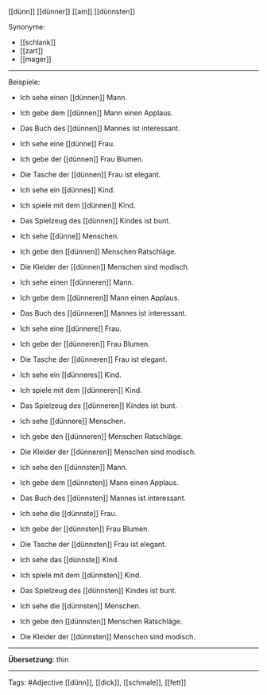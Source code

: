 [[dünn]]
[[dünner]]
[[am]] [[dünnsten]]

Synonyme:
- [[schlank]]
- [[zart]]
- [[mager]]

---

Beispiele:

- Ich sehe einen [[dünnen]] Mann.
- Ich gebe dem [[dünnen]] Mann einen Applaus.
- Das Buch des [[dünnen]] Mannes ist interessant.

- Ich sehe eine [[dünne]] Frau.
- Ich gebe der [[dünnen]] Frau Blumen.
- Die Tasche der [[dünnen]] Frau ist elegant.

- Ich sehe ein [[dünnes]] Kind.
- Ich spiele mit dem [[dünnen]] Kind.
- Das Spielzeug des [[dünnen]] Kindes ist bunt.

- Ich sehe [[dünne]] Menschen.
- Ich gebe den [[dünnen]] Menschen Ratschläge.
- Die Kleider der [[dünnen]] Menschen sind modisch.

- Ich sehe einen [[dünneren]] Mann.
- Ich gebe dem [[dünneren]] Mann einen Applaus.
- Das Buch des [[dünneren]] Mannes ist interessant.

- Ich sehe eine [[dünnere]] Frau.
- Ich gebe der [[dünneren]] Frau Blumen.
- Die Tasche der [[dünneren]] Frau ist elegant.

- Ich sehe ein [[dünneres]] Kind.
- Ich spiele mit dem [[dünneren]] Kind.
- Das Spielzeug des [[dünneren]] Kindes ist bunt.

- Ich sehe [[dünnere]] Menschen.
- Ich gebe den [[dünneren]] Menschen Ratschläge.
- Die Kleider der [[dünneren]] Menschen sind modisch.

- Ich sehe den [[dünnsten]] Mann.
- Ich gebe dem [[dünnsten]] Mann einen Applaus.
- Das Buch des [[dünnsten]] Mannes ist interessant.

- Ich sehe die [[dünnste]] Frau.
- Ich gebe der [[dünnsten]] Frau Blumen.
- Die Tasche der [[dünnsten]] Frau ist elegant.

- Ich sehe das [[dünnste]] Kind.
- Ich spiele mit dem [[dünnsten]] Kind.
- Das Spielzeug des [[dünnsten]] Kindes ist bunt.

- Ich sehe die [[dünnsten]] Menschen.
- Ich gebe den [[dünnsten]] Menschen Ratschläge.
- Die Kleider der [[dünnsten]] Menschen sind modisch.

---

**Übersetzung**:
thin

---

Tags: 
#Adjective [[dünn]], [[dick]], [[schmale]], [[fett]]